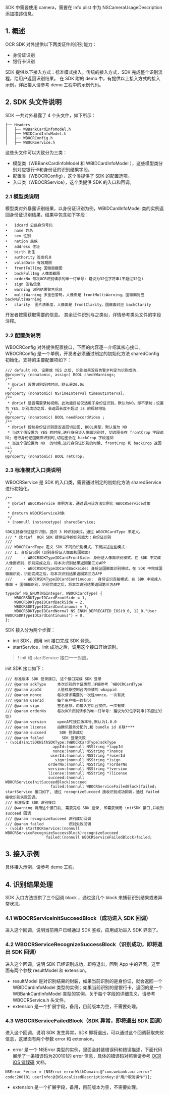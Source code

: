 SDK 中需要使用 camera，需要在 Info.plist 中为 NSCameraUsageDescription 添加描述信息。
## 1. 概述
OCR SDK 对外提供以下两类证件的识别能力：
- 身份证识别
- 银行卡识别

SDK 提供以下接入方式：标准模式接入。传统的接入方式，SDK 完成整个识别流程，给用户返回识别结果。
在 SDK 附的 demo 中，有提供以上接入方式的接入示例，详细接入请参考 demo 工程中的示例代码。

## 2. SDK 头文件说明
SDK 一共对外暴露了 4 个头文件，如下所示：
```
├── Headers
│   ├── WBBankCardInfoModel.h
│   ├── WBIDCardInfoModel.h
│   ├── WBOCRConfig.h
│   ├── WBOCRService.h
```

这些头文件可以大致分为三类：
- 模型类（WBBankCardInfoModel 和 WBIDCardInfoModel ），这些模型类分别对应银行卡和身份证的识别结果字段。
- 配置类（WBOCRConfig），这个类提供了 SDK 的配置选项。
- 入口类（WBOCRService），这个类提供 SDK 的入口和回调。

### 2.1 模型类说明
模型类对外暴露识别结果，以身份证识别为例，WBIDCardInfoModel 类的实例返回身份证识别结果，结果中包含如下字段：
```
•	idcard 公民身份号码
•	name 姓名
•	sex 性别
•	nation 民族
•	address 住址
•	birth 出生
•	authority 签发机关
•	validDate 有效期限
•	frontFullImg 国徽面截图
•	backFullImg 人像面截图
•	orderNo 每次OCR识别请求的唯一订单号: 建议为32位字符串(不超过32位)
•	sign 签名信息
•	warning 识别结果警告信息
•	multiWarning 多重告警码，人像面是 frontMultiWarning，国徽面对应 backMultiWarning
•	clarity  图片清晰度，人像面是 frontClarity，国徽面对应 backClarity
```
开发者按需获取需要的信息。
其余证件识别与之类似，详情参考类头文件的字段注释。

### 2.2 配置类说明
WBOCRConfig 对外提供配置接口，下面的内容逐一介绍其核心接口。
WBOCRConfig 是一个单例，开发者必须通过制定的初始化方法 sharedConfig 初始化。支持的主要配置项如下：
```
/// default NO, 设置成 YES 之后, 识别结果没有告警才判定为识别成功.
@property (nonatomic, assign) BOOL checkWarnings;
/**
 * @brief 设置识别超时时间，默认是20.0s
 */
@property (nonatomic) NSTimeInterval timeoutInterval;
/**
 * @brief 是否需要录制视频。此功能目前仅适用于身份证识别，默认为NO，即不录制；设置为 YES，识别成功之后，会返回长度不超过 3s 的视频地址
 */
@property (nonatomic) BOOL needRecordVideo ;
/**
 * @brief 控制身份证识别是否返回切边图, BOOL类型，默认值为 NO
 * 当这个值设置为 YES 的时候,进行身份证人像面识别时, 切边图会在 frontCrop 字段返回; 进行身份证国徽面识别时,切边图会在 backCrop 字段返回
 * 当这个值设置为 NO  的时候,进行身份证识别的时候, frontCrop 和 backCrop 返回 nil
 */
@property (nonatomic) BOOL retCrop;
```

### 2.3 标准模式入口类说明
WBOCRService 是 SDK 的入口类，需要通过制定的初始化方法 sharedService 进行初始化。
```
/**
 * @brief WBOCRService 单例方法，通过调用该方法实例化 WBOCRService对象
 *
 * @return WBOCRService对象
 */
 + (nonnull instancetype) sharedService;

SDK支持身份证证件识别，提供 3 种识别模式，通过 WBOCRCardType 来定义。
/// * @brief  OCR SDK 提供证件的识别能力：身份证识别
///
/// WBOCRCardType 定义 SDK 不同的识别模式，下面描述这些模式：
/// 1. 身份证识别（识别身份证人像面和国徽面）
///     - WBOCRSDKTypeIDCardFrontSide: 身份证人像面识别模式，在 SDK 中完成人像面识别，识别完成之后，将本次识别结果返回第三方APP
///     - WBOCRSDKTypeIDCardBackSide: 身份证国徽面识别模式，在 SDK 中完成国徽面识别，识别完成之后，将本次识别结果返回第三方APP
///     - WBOCRSDKTypeIDCardContinuous:  身份证识连拍模式，在 SDK 中完成人像面 + 国徽面识别，识别完成之后，将本次识别结果返回第三方APP

typedef NS_ENUM(NSInteger, WBOCRCardType) {
    WBOCRSDKTypeIDCardFrontSide = 1,
    WBOCRSDKTypeIDCardBackSide = 2,
    WBOCRSDKTypeIDCardContinuous = 7,
    WBOCRSDKTypeIDCardNormal NS_ENUM_DEPRECATED_IOS(9_0, 12_0,"User WBOCRSDKTypeIDCardContinuous") = 0,
};
```
SDK 接入分为两个步骤：
- init SDK，调用 init 接口完成 SDK 登录。
- startService，init 成功之后，调用这个接口开始识别。

>! init 和 startService 接口一一对应。

init SDK 接口如下：
```
/// 标准版本 SDK 登录接口, 这个接口完成 SDK 登录
/// @param sdkType     本次识别的卡证类型,详细参考 `WBOCRCardType`
/// @param appId       人脸核身控制台内申请的 wbappid
/// @param nonce       每次请求需要的一次性nonce，一次有效
/// @param userId      每个用户唯一的标识
/// @param sign        签名信息，由接入方后台提供，一次有效
/// @param orderNo     每次OCR识别请求的唯一订单号: 建议为32位字符串(不超过32位)
/// @param version     openAPI接口版本号,默认为1.0.0
/// @param license     由腾讯服务分配的,和 bundle id 关联****
/// @param succeed      SDK 登录成功
/// @param failed        SDK 登录失败
- (void)initSDKWithSDKType:(WBOCRCardType)sdkType
                     appId:(nonnull NSString *)appId
                     nonce:(nonnull NSString *)nonce
                    userId:(nonnull NSString *)userId
                      sign:(nonnull NSString *)sign
                   orderNo:(nonnull NSString *)orderNo
                   version:(nonnull NSString *)version
                   license:(nonnull NSString *)license
                   succeed:(nonnull WBOCRServiceInitSucceedBlock)succeed
                    failed:(nonnull WBOCRServiceFailedBlock)failed;
startService 接口如下, 通过 recognizeSucceed 接收识别成功回调，通过 failed 接收识别失败回调。
/// 标准版本 SDK 识别接口
/// @warning 调用这个接口前, 需要完成 SDK 登录, 即需要调用 initSDK 接口,并收到 succeed 回调
/// @param recognizeSucceed 识别成功回调
/// @param failed           识别失败回调
- (void) startOCRService:(nonnull WBOCRServiceRecognizeSuccessBlock)recognizeSucceed
                  failed:(nonnull WBOCRServiceFailedBlock)failed;
```


## 3. 接入示例
具体接入示例，请参考 demo 工程。

## 4. 识别结果处理
SDK 入口方法提供了三个回调 block ，通过这几个 block 来捕获识别结果或者异常状况。

### 4.1 WBOCRServiceInitSucceedBlock（成功进入 SDK 回调）
进入这个回调，说明当前用户已经通过 SDK 鉴权，应用成功进入 SDK 界面了。

### 4.2 WBOCRServiceRecognizeSuccessBlock（识别成功，即将退出 SDK 回调）
进入这个回调，说明 SDK 已经识别成功，即将退出，回到 App 中的界面，这里面有两个参数 resultModel 和 extension。
- resultModel 是对识别结果的封装，如果当前识别的是身份证，就会返回一个 WBIDCardInfoModel 类型的实例；如果当前识别的是银行卡，返回的是一个 WBBankCardInfoModel 类型的实例。关于每个字段的详细含义，请参考 WBOCRService.h 头文件。
- extension 是一个扩展字段，备用，目前版本为空，不需要处理。

### 4.3 WBOCRServiceFailedBlock（SDK 异常，即将退出 SDK 回调）
进入这个回调，说明 SDK 发生异常，SDK 即将退出，可以通过这个回调获取失败信息，这里面有两个参数 error 和 extension。
-	error 是一个 NSError 类型的实例，里面会封装错误码和错误描述，下面代码展示了一条错误码为200101的 error 信息，具体的错误码对照表请参考 [OCR iOS 错误码](https://cloud.tencent.com/document/product/1007/35856) 文档。
```
NSError *error = [NSError errorWithDomain:@"com.webank.ocr.error" code:200101 userInfo:@{NSLocalizedDescriptionKey:@"用户取消操作"}];
```
-	extension 是一个扩展字段，备用，目前版本为空，不需要处理。


